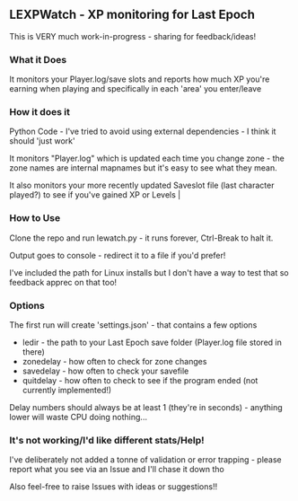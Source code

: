 ## LEXPWatch - XP monitoring for Last Epoch ##

This is VERY much work-in-progress - sharing for feedback/ideas!

### What it Does ###
It monitors your Player.log/save slots and reports how much XP you're earning when playing and specifically in each 'area' you enter/leave

### How it does it ###
Python Code - I've tried to avoid using external dependencies - I think it should 'just work'

It monitors "Player.log" which is updated each time you change zone - the zone names are internal mapnames but it's easy to see what they mean.

It also monitors your more recently updated Saveslot file (last character played?) to see if you've gained XP or Levels
|
### How to Use ###
Clone the repo and run lewatch.py - it runs forever, Ctrl-Break to halt it.

Output goes to console - redirect it to a file if you'd prefer!

I've included the path for Linux installs but I don't have a way to test that so feedback apprec on that too!

### Options ###
The first run will create 'settings.json' - that contains a few options

* ledir - the path to your Last Epoch save folder (Player.log file stored in there)
* zonedelay - how often to check for zone changes
* savedelay - how often to check your savefile 
* quitdelay - how often to check to see if the program ended (not currently implemented!)

Delay numbers should always be at least 1 (they're in seconds) - anything lower will waste CPU doing nothing...

### It's not working/I'd like different stats/Help! ###

I've deliberately not added a tonne of validation or error trapping - please report what you see via an Issue and I'll chase it down tho

Also feel-free to raise Issues with ideas or suggestions!!
